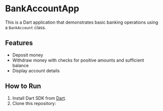 # BankAccountApp

This is a Dart application that demonstrates basic banking operations using a `BankAccount` class.

## Features
- Deposit money
- Withdraw money with checks for positive amounts and sufficient balance
- Display account details

## How to Run
1. Install Dart SDK from [Dart](https://dart.dev/).
2. Clone this repository:

